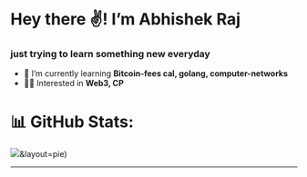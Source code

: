 # Hey there ✌️! I’m Abhishek Raj
### just trying to learn something new everyday
<!--[![](https://visitcount.itsvg.in/api?id=abbi4code&icon=7&color=5)](https://visitcount.itsvg.in) -->



- 🔭 I’m currently learning **Bitcoin-fees cal, golang, computer-networks**
- 👨‍💻 Interested in **Web3, CP**



# 📊 GitHub Stats:
<!-- ![](https://github-readme-stats.vercel.app/api?username=abbi4code&theme=dark&hide_border=true&include_all_commits=true&count_private=true)<br/> 
![](https://github-readme-streak-stats.herokuapp.com/?user=abbi4code&theme=dark&hide_border=true)<br/>
![](https://github-readme-stats.vercel.app/api/top-langs/?username=abbi4code&theme=dark&hide_border=true&include_all_commits=true&count_private=true&layout=compact) -->
![](https://github-readme-stats-three-blue-93.vercel.app/api/top-langs?username=abbi4code&hide=css,HTML,Roff,js,javascript,roff)&layout=pie)

---


<!-- Proudly created with GPRM ( https://gprm.itsvg.in ) -->

<!--
**abbi4code/abbi4code** is a ✨ _special_ ✨ repository because its `README.md` (this file) appears on your GitHub profile.

Here are some ideas to get you started:

- 🔭 I’m currently working on ...
- 🌱 I’m currently learning ...
- 👯 I’m looking to collaborate on ...
- 🤔 I’m looking for help with ...
- 💬 Ask me about ...
- 📫 How to reach me: ...
- 😄 Pronouns: ...
- ⚡ Fun fact: ...
-->
